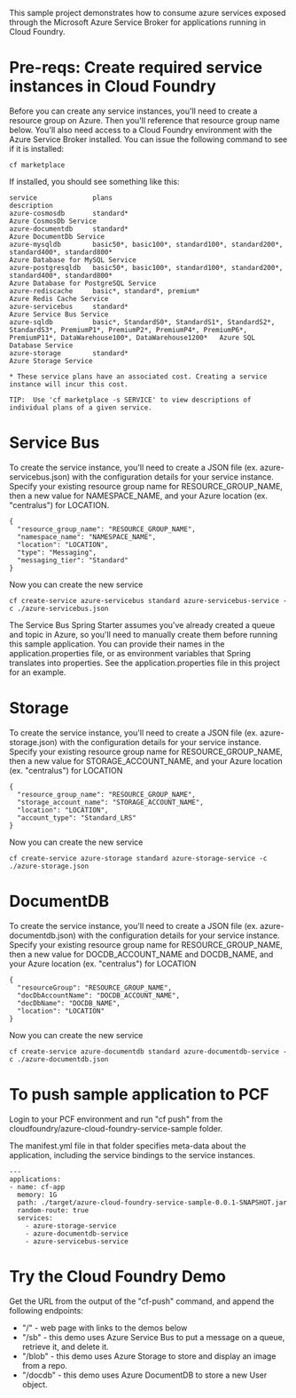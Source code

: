 This sample project demonstrates how to consume azure services exposed through the Microsoft Azure Service Broker for
applications running in Cloud Foundry.
 
# Pre-reqs:  Create required service instances in Cloud Foundry
Before you can create any service instances, you'll need to create a resource group on Azure.  Then you'll reference that
resource group name below.  You'll also need access to a Cloud Foundry environment with the Azure Service Broker installed.
You can issue the following command to see if it is installed:

```
cf marketplace
```

If installed, you should see something like this:

```
service              plans                                                                                                                                                            description
azure-cosmosdb       standard*                                                                                                                                                        Azure CosmosDb Service
azure-documentdb     standard*                                                                                                                                                        Azure DocumentDb Service
azure-mysqldb        basic50*, basic100*, standard100*, standard200*, standard400*, standard800*                                                                                      Azure Database for MySQL Service
azure-postgresqldb   basic50*, basic100*, standard100*, standard200*, standard400*, standard800*                                                                                      Azure Database for PostgreSQL Service
azure-rediscache     basic*, standard*, premium*                                                                                                                                      Azure Redis Cache Service
azure-servicebus     standard*                                                                                                                                                        Azure Service Bus Service
azure-sqldb          basic*, StandardS0*, StandardS1*, StandardS2*, StandardS3*, PremiumP1*, PremiumP2*, PremiumP4*, PremiumP6*, PremiumP11*, DataWarehouse100*, DataWarehouse1200*   Azure SQL Database Service
azure-storage        standard*                                                                                                                                                        Azure Storage Service

* These service plans have an associated cost. Creating a service instance will incur this cost.

TIP:  Use 'cf marketplace -s SERVICE' to view descriptions of individual plans of a given service.
```


# Service Bus
To create the service instance, you'll need to create a JSON file (ex. azure-servicebus.json) 
with the configuration details for your service instance.
Specify your existing resource group name for RESOURCE_GROUP_NAME, then a new
value for NAMESPACE_NAME, and your Azure location (ex. "centralus") for LOCATION.

```
{
  "resource_group_name": "RESOURCE_GROUP_NAME",
  "namespace_name": "NAMESPACE_NAME",
  "location": "LOCATION",
  "type": "Messaging",
  "messaging_tier": "Standard"
}

```

Now you can create the new service

```
cf create-service azure-servicebus standard azure-servicebus-service -c ./azure-servicebus.json
```

The Service Bus Spring Starter assumes you've already created a queue and topic in Azure, so you'll need to manually create them before
running this sample application.  You can provide their names in the application.properties file, or as environment variables that Spring translates into properties.
See the application.properties file in this project for an example. 

# Storage
To create the service instance, you'll need to create a JSON file (ex. azure-storage.json) 
with the configuration details for your service instance.
Specify your existing resource group name for RESOURCE_GROUP_NAME, then a new
value for STORAGE_ACCOUNT_NAME, and your Azure location (ex. "centralus") for LOCATION

```
{
  "resource_group_name": "RESOURCE_GROUP_NAME",
  "storage_account_name": "STORAGE_ACCOUNT_NAME",
  "location": "LOCATION",
  "account_type": "Standard_LRS"
}

```

Now you can create the new service

```
cf create-service azure-storage standard azure-storage-service -c ./azure-storage.json
```

# DocumentDB
To create the service instance, you'll need to create a JSON file (ex. azure-documentdb.json) 
with the configuration details for your service instance.
Specify your existing resource group name for RESOURCE_GROUP_NAME, then a new
value for DOCDB_ACCOUNT_NAME and DOCDB_NAME, and your Azure location (ex. "centralus") for LOCATION

```
{
  "resourceGroup": "RESOURCE_GROUP_NAME",
  "docDbAccountName": "DOCDB_ACCOUNT_NAME",
  "docDbName": "DOCDB_NAME",
  "location": "LOCATION"
}

```

Now you can create the new service

```
cf create-service azure-documentdb standard azure-documentdb-service -c ./azure-documentdb.json
```



# To push sample application to PCF
Login to your PCF environment and run "cf push" from the cloudfoundry/azure-cloud-foundry-service-sample folder.

The manifest.yml file in that folder specifies meta-data about the application, including the service bindings to the service instances.


```
---
applications:
- name: cf-app
  memory: 1G
  path: ./target/azure-cloud-foundry-service-sample-0.0.1-SNAPSHOT.jar
  random-route: true
  services:
    - azure-storage-service
    - azure-documentdb-service
    - azure-servicebus-service

```

# Try the Cloud Foundry Demo
Get the URL from the output of the "cf-push" command, and append
the following endpoints:
* "/" - web page with links to the demos below
* "/sb" - this demo uses Azure Service Bus to put a message on a queue, retrieve it, and delete it.
* "/blob" - this demo uses Azure Storage to store and display an image from a repo.
* "/docdb" -  this demo uses Azure DocumentDB to store a new User object.









